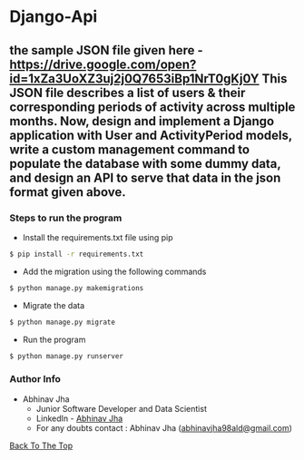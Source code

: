 # Django-Api
the sample JSON file given here -
https://drive.google.com/open?id=1xZa3UoXZ3uj2j0Q7653iBp1NrT0gKj0Y
This JSON file describes a list of users & their corresponding periods of activity across
multiple months.
Now, design and implement a Django application with User and ActivityPeriod models, write
a custom management command to populate the database with some dummy data, and design
an API to serve that data in the json format given above.
---
###  Steps to run the program

  - Install the requirements.txt file using pip
  ```sh
$ pip install -r requirements.txt
```
 - Add the migration using the following commands
  ```sh
$ python manage.py makemigrations 
```
 - Migrate the data
  ```sh
$ python manage.py migrate 
```
 - Run the program
  ```sh
$ python manage.py runserver 
```
### Author Info
- Abhinav Jha
	* Junior Software Developer and Data Scientist
	* LinkedIn - [Abhinav Jha](https://www.linkedin.com/in/abhinavjha98/)
	* For any doubts contact : Abhinav Jha (abhinavjha98ald@gmail.com)

[Back To The Top](#read-me-template)

